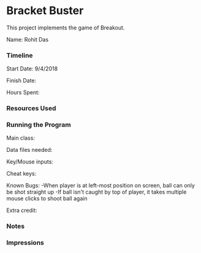 Bracket Buster
====

This project implements the game of Breakout.

Name: Rohit Das

### Timeline

Start Date: 9/4/2018

Finish Date: 

Hours Spent:

### Resources Used


### Running the Program

Main class:

Data files needed: 

Key/Mouse inputs:

Cheat keys:

Known Bugs: 
-When player is at left-most position on screen, ball can only be shot straight up
-If ball isn't caught by top of player, it takes multiple mouse clicks to shoot ball again

Extra credit:


### Notes


### Impressions

